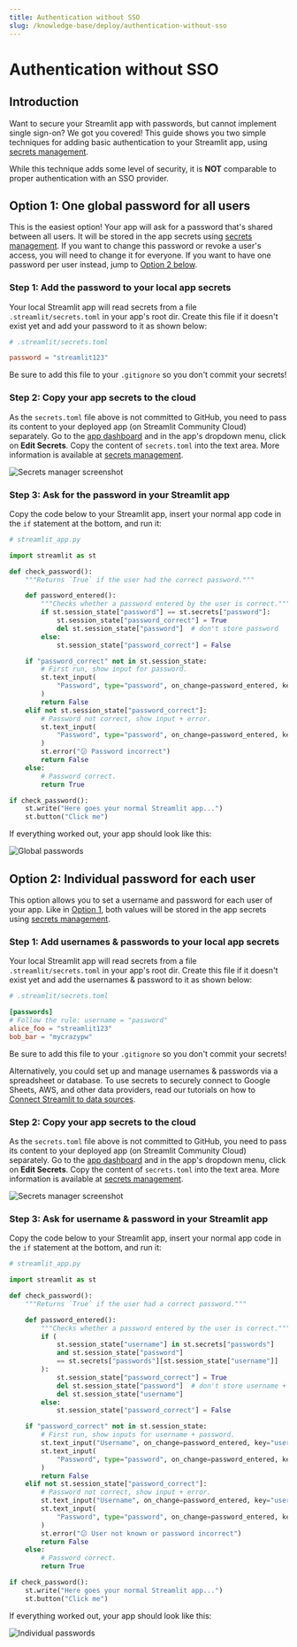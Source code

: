 ```yaml
---
title: Authentication without SSO
slug: /knowledge-base/deploy/authentication-without-sso
---
```


# Authentication without SSO

## Introduction

Want to secure your Streamlit app with passwords, but cannot implement single sign-on? We got you covered! This guide shows you two simple techniques for adding basic authentication to your Streamlit app, using [secrets management](/streamlit-community-cloud/get-started/deploy-an-app/connect-to-data-sources/secrets-management).

<Warning>

While this technique adds some level of security, it is **NOT** comparable to proper authentication with an SSO provider.

</Warning>

## Option 1: One global password for all users

This is the easiest option! Your app will ask for a password that's shared between all users. It will be stored in the app secrets using [secrets management](/streamlit-community-cloud/get-started/deploy-an-app/connect-to-data-sources/secrets-management). If you want to change this password or revoke a user's access, you will need to change it for everyone. If you want to have one password per user instead, jump to [Option 2 below](/knowledge-base/deploy/authentication-without-sso#option-2-individual-password-for-each-user).

### Step 1: Add the password to your local app secrets

Your local Streamlit app will read secrets from a file `.streamlit/secrets.toml` in your app's root dir. Create this file if it doesn't exist yet and add your password to it as shown below:

```toml
# .streamlit/secrets.toml

password = "streamlit123"
```

<Important>

Be sure to add this file to your `.gitignore` so you don't commit your secrets!

</Important>

### Step 2: Copy your app secrets to the cloud

As the `secrets.toml` file above is not committed to GitHub, you need to pass its content to your deployed app (on Streamlit Community Cloud) separately. Go to the [app dashboard](https://share.streamlit.io/) and in the app's dropdown menu, click on **Edit Secrets**. Copy the content of `secrets.toml` into the text area. More information is available at [secrets management](/streamlit-community-cloud/get-started/deploy-an-app/connect-to-data-sources/secrets-management).

![Secrets manager screenshot](/images/databases/edit-secrets.png)

### Step 3: Ask for the password in your Streamlit app

Copy the code below to your Streamlit app, insert your normal app code in the `if` statement at the bottom, and run it:

```python
# streamlit_app.py

import streamlit as st

def check_password():
    """Returns `True` if the user had the correct password."""

    def password_entered():
        """Checks whether a password entered by the user is correct."""
        if st.session_state["password"] == st.secrets["password"]:
            st.session_state["password_correct"] = True
            del st.session_state["password"]  # don't store password
        else:
            st.session_state["password_correct"] = False

    if "password_correct" not in st.session_state:
        # First run, show input for password.
        st.text_input(
            "Password", type="password", on_change=password_entered, key="password"
        )
        return False
    elif not st.session_state["password_correct"]:
        # Password not correct, show input + error.
        st.text_input(
            "Password", type="password", on_change=password_entered, key="password"
        )
        st.error("😕 Password incorrect")
        return False
    else:
        # Password correct.
        return True

if check_password():
    st.write("Here goes your normal Streamlit app...")
    st.button("Click me")
```

If everything worked out, your app should look like this:

![Global passwords](/images/streamlit-community-cloud/auth-without-sso-global.png)

## Option 2: Individual password for each user

This option allows you to set a username and password for each user of your app. Like in [Option 1](#option-1-one-global-password-for-all-users), both values will be stored in the app secrets using [secrets management](/streamlit-community-cloud/get-started/deploy-an-app/connect-to-data-sources/secrets-management).

### Step 1: Add usernames & passwords to your local app secrets

Your local Streamlit app will read secrets from a file `.streamlit/secrets.toml` in your app's root dir. Create this file if it doesn't exist yet and add the usernames & password to it as shown below:

```toml
# .streamlit/secrets.toml

[passwords]
# Follow the rule: username = "password"
alice_foo = "streamlit123"
bob_bar = "mycrazypw"
```

<Important>

Be sure to add this file to your `.gitignore` so you don't commit your secrets!

</Important>

Alternatively, you could set up and manage usernames & passwords via a spreadsheet or database. To use secrets to securely connect to Google Sheets, AWS, and other data providers, read our tutorials on how to [Connect Streamlit to data sources](/knowledge-base/tutorials/databases).

### Step 2: Copy your app secrets to the cloud

As the `secrets.toml` file above is not committed to GitHub, you need to pass its content to your deployed app (on Streamlit Community Cloud) separately. Go to the [app dashboard](https://share.streamlit.io/) and in the app's dropdown menu, click on **Edit Secrets**. Copy the content of `secrets.toml` into the text area. More information is available at [secrets management](/streamlit-community-cloud/get-started/deploy-an-app/connect-to-data-sources/secrets-management).

![Secrets manager screenshot](/images/databases/edit-secrets.png)

### Step 3: Ask for username & password in your Streamlit app

Copy the code below to your Streamlit app, insert your normal app code in the `if` statement at the bottom, and run it:

```python
# streamlit_app.py

import streamlit as st

def check_password():
    """Returns `True` if the user had a correct password."""

    def password_entered():
        """Checks whether a password entered by the user is correct."""
        if (
            st.session_state["username"] in st.secrets["passwords"]
            and st.session_state["password"]
            == st.secrets["passwords"][st.session_state["username"]]
        ):
            st.session_state["password_correct"] = True
            del st.session_state["password"]  # don't store username + password
            del st.session_state["username"]
        else:
            st.session_state["password_correct"] = False

    if "password_correct" not in st.session_state:
        # First run, show inputs for username + password.
        st.text_input("Username", on_change=password_entered, key="username")
        st.text_input(
            "Password", type="password", on_change=password_entered, key="password"
        )
        return False
    elif not st.session_state["password_correct"]:
        # Password not correct, show input + error.
        st.text_input("Username", on_change=password_entered, key="username")
        st.text_input(
            "Password", type="password", on_change=password_entered, key="password"
        )
        st.error("😕 User not known or password incorrect")
        return False
    else:
        # Password correct.
        return True

if check_password():
    st.write("Here goes your normal Streamlit app...")
    st.button("Click me")
```

If everything worked out, your app should look like this:

![Individual passwords](/images/streamlit-community-cloud/auth-without-sso-individual.png)
